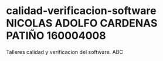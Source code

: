 # calidad-verificacion-software NICOLAS ADOLFO CARDENAS PATIÑO 160004008
Talleres calidad y verificacion del software. ABC

